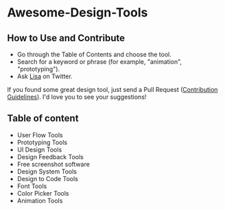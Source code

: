 # Awesome-Design-Tools
<cover image>

<about>
<banner?>

## How to Use and Contribute
* Go through the Table of Contents and choose the tool. 
* Search for a keyword or phrase (for example, "animation", "prototyping").
* Ask [Lisa](https://twitter.com/LisaDziuba) on Twitter.

If you found some great design tool, just send a Pull Request ([Contribution Guidelines](link)). I'd love you to see your suggestions! 

## Table of content

* User Flow Tools
* Prototyping Tools
* UI Design Tools
* Design Feedback Tools
* Free screenshot software
* Design System Tools 
* Design to Code Tools
* Font Tools
* Color Picker Tools
* Animation Tools
